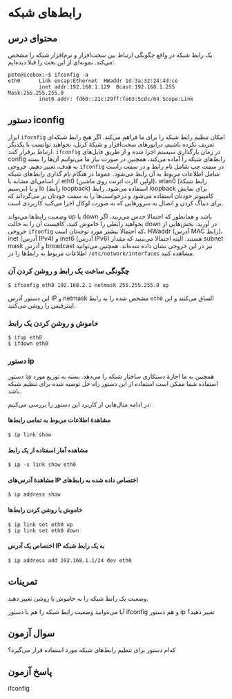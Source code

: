 # رابط‌های شبکه

## محتوای درس

یک رابط شبکه در واقع چگونگی ارتباط بین سخت‌افزار و نرم‌افزار شبکه را مشخص
می‌کند. نمونه‌ای از این بحث را قبلا دیده‌ایم:


```
pete@icebox:~$ ifconfig -a
eth0      Link encap:Ethernet  HWaddr 1d:3a:32:24:4d:ce  
          inet addr:192.168.1.129  Bcast:192.168.1.255  Mask:255.255.255.0
          inet6 addr: fd60::21c:29ff:fe63:5cdc/64 Scope:Link
```

## دستور iconfig

ابزار `ifocnfig` امکان تنظیم رابط شبکه را برای ما فراهم می‌کند. اگر هیچ رابط
شبکه‌ای تعریف نکرده باشیم‌، درایور‌های سخت‌افزار و شبکهٔ کرنل‌، نخواهند توانست با
یکدیگر ارتباط برقرار کنند. `ifconfig` در زمان بارگذاری سیستم اجرا شده و از طریق
فایل‌های config رابط‌های شبکه را آماده می‌کند، همچنین در صورت نیاز ما می‌توانیم آن‌ها
را بسته به هدف‌، تغییر دهیم. خروجی `ifconfig` در سمت چپ شامل نام رابط و در سمت
راست شامل اطلاعات مربوط به آن رابط می‌شود. عموما در هنگام نام گذاری رابط‌های شبکه
از اسامی‌ای مشابه با eth0 (اولین کارت اترنت روی ماشین)، wlan0 (رابط شبکهٔ بی‌سیم) و
یا lo (رابط loopback) استفاده می‌شود. رابط loopback برای نمایش کامپیوتر خودتان
استفاده می‌شود و درخواست‌ها را به سمت خودتان بر می‌گرداند که برای دیباگ کردن و
اتصال به سرور‌هایی که به صورت لوکال اجرا می‌کنید کاربردی است.

وضعیت رابط‌ها می‌تواند up یا down باشد و همانطور که احتمالا حدس می‌زنید‌، اگر
بخواهید رابطی را خاموش کنید، کافیست آن را به حالت down در آورید. بخش‌هایی از
خروجی `ifconfig` که احتمالا بیشتر مورد توجه‌تان است‌، HWaddr (آدرس MAC رابط)، inet
(آدرس IPv4) و inet6 (آدرس IPv6) هستند. البته احتمالا می‌بینید که مقدار subnet mask و
آدرس broadcast نیز در این خروجی نشان داده شده‌اند. همچنین می‌توانید اطلاعات مربوط به رابط‌ها
را در `‎/etc/network/interfaces` مشاهده کنید. 

### چگونگی ساخت یک رابط و روشن کردن آن

```$ ifconfig eth0 192.168.2.1 netmask 255.255.255.0 up```

این دستور آدرس IP و netmask مشخص شده را به رابط `eth0` الساق می‌کنند و این اینترفیس را روشن می‌کنند. 

### خاموش و روشن کردن یک رابط


```
$ ifup eth0
$ ifdown eth0
```

### دستور ip

دستور `ip` همچنین به ما اجازهٔ دستکاری ساختار شبکه را می‌دهد. بسته به توزیع مورد
استفاده شما ممکن است استفاده از این دستور راه حل توصیه شده برای تنظیم شبکه باشد. 

در ادامه مثال‌هایی از کاربرد این دستور را بررسی می‌کنیم:

#### مشاهدهٔ اطلاعات مربوط به تمامی رابط‌ها

```
$ ip link show
```

#### مشاهده آمار اسفتاده از یک رابط

```
$ ip -s link show eth0
```

#### مشاهدهٔ آدرس‌های IP اختصاص داده شده به رابط‌های

```
$ ip address show
```

#### خاموش یا روشن کردن رابط‌ها
 
```
$ ip link set eth0 up
$ ip link set eth0 down
```

#### اختصاص یک آدرس IP به یک رابط شبکه

```
$ ip address add 192.168.1.1/24 dev eth0
```




## تمرینات

وضعیت یک رابط شبکه را به خاموش یا روشن تغییر دهید. 

آیا می‌ةوانید وضعیت رابط شبکه را هم با دستور ifconfig و هم دستور ip تغییر دهید؟


## سوال آزمون

کدام دستور برای تنظیم رابط‌های شبکه مورد استفاده قرار می‌گیرد؟

## پاسخ آزمون

ifconfig
